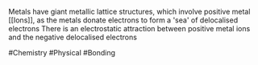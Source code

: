 Metals have giant metallic lattice structures, which involve positive metal [[Ions]], as the metals donate electrons to form a 'sea' of delocalised electrons
There is an electrostatic attraction between positive metal ions and the negative delocalised electrons

#Chemistry #Physical #Bonding 
